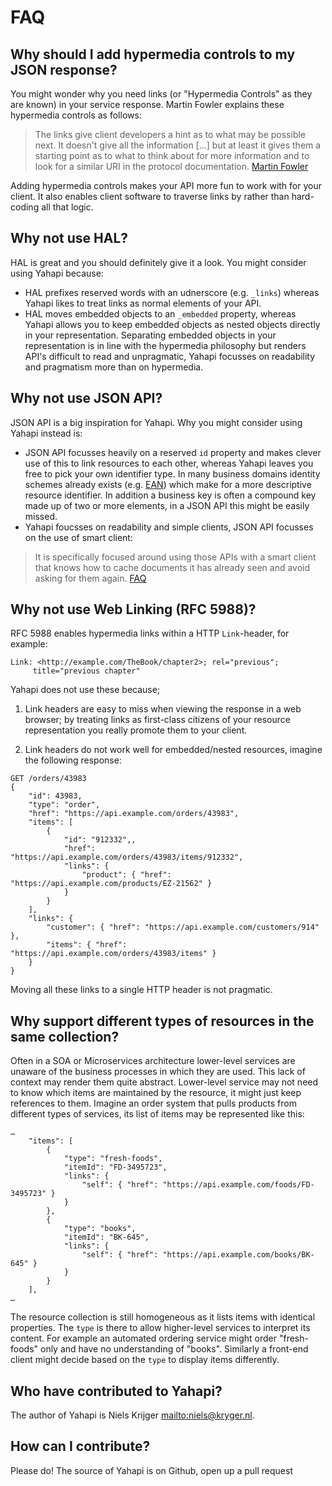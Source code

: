 # FAQ

## Why should I add hypermedia controls to my JSON response?

You might wonder why you need links (or "Hypermedia Controls" as they are known) in your service response. Martin Fowler explains these hypermedia controls as follows:

> The links give client developers a hint as to what may be possible next. It doesn't give all the information […] but at least it gives them a starting point as to what to think about for more information and to look for a similar URI in the protocol documentation. [Martin Fowler](http://martinfowler.com/articles/richardsonMaturityModel.html)

Adding hypermedia controls makes your API more fun to work with for your client. It also enables client software to traverse links by rather than hard-coding all that logic.

## Why not use HAL?

HAL is great and you should definitely give it a look. You might consider using Yahapi because:

* HAL prefixes reserved words with an udnerscore (e.g. `_links`) whereas Yahapi likes to treat links as normal elements of your API.
* HAL moves embedded objects to an `_embedded` property, whereas Yahapi allows you to keep embedded objects as nested objects directly in your representation. Separating embedded objects in your representation is in line with the hypermedia philosophy but renders API's difficult to read and unpragmatic, Yahapi focusses on readability and pragmatism more than on hypermedia.

## Why not use JSON API?

JSON API is a big inspiration for Yahapi. Why you might consider using Yahapi instead is:

* JSON API focusses heavily on a reserved `id` property and makes clever use of this to link resources to each other, whereas Yahapi leaves you free to pick your own identifier type. In many business domains identity schemes already exists (e.g. [EAN](http://en.wikipedia.org/wiki/International_Article_Number_(EAN))) which make for a more descriptive resource identifier. In addition a business key is often a compound key made up of two or more elements, in a JSON API this might be easily missed.
* Yahapi foucsses on readability and simple clients, JSON API focusses on the use of smart client:
> It is specifically focused around using those APIs with a smart client that knows how to cache documents it has already seen and avoid asking for them again. [FAQ](http://jsonapi.org/faq/)


## Why not use Web Linking (RFC 5988)?

RFC 5988 enables hypermedia links within a HTTP `Link`-header, for example:

	Link: <http://example.com/TheBook/chapter2>; rel="previous";
         title="previous chapter"

Yahapi does not use these because;

1) Link headers are easy to miss when viewing the response in a web browser; by treating links as first-class citizens of your resource representation you really promote them to your client.

2) Link headers do not work well for embedded/nested resources, imagine the following response:

```
GET /orders/43983
{
    "id": 43983,
    "type": "order",
    "href": "https://api.example.com/orders/43983",
    "items": [
        {
            "id": "912332",,
            "href": "https://api.example.com/orders/43983/items/912332",
            "links": {
                "product": { "href": "https://api.example.com/products/EZ-21562" }
            }
        }
    ],
    "links": {
        "customer": { "href": "https://api.example.com/customers/914" },
        "items": { "href": "https://api.example.com/orders/43983/items" }
    }
}
```
Moving all these links to a single HTTP header is not pragmatic.

## Why support different types of resources in the same collection?

Often in a SOA or Microservices architecture lower-level services are unaware of the business processes in which they are used. This lack of context may render them quite abstract. Lower-level service may not need to know which items are maintained by the resource, it might just keep references to them. Imagine an order system that pulls products from different types of services, its list of items may be represented like this:

```
…
	"items": [
        {
            "type": "fresh-foods",
            "itemId": "FD-3495723",
            "links": {
                "self": { "href": "https://api.example.com/foods/FD-3495723" }
            }
        },
        {
            "type": "books",
            "itemId": "BK-645",
            "links": {
                "self": { "href": "https://api.example.com/books/BK-645" }
            }
        }
    ],
…
```
The resource collection is still homogeneous as it lists items with identical properties. The `type`  is there to allow higher-level services to interpret its content. For example an automated ordering service might order "fresh-foods" only and have no understanding of "books". Similarly a front-end client might decide based on the `type` to display items differently.

## Who have contributed to Yahapi?

The author of Yahapi is Niels Krijger <mailto:niels@kryger.nl>.

## How can I contribute?

Please do! The source of Yahapi is on Github, open up a pull request